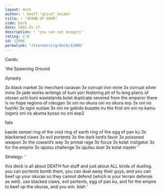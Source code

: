 ```yaml
---
layout: deck
author: ! Geoff "gsiva" Snider
title: ! "SPAWN OF DOOM"
side: Dark
date: 2001-01-17
description: ! "you can eat boogers"
rating: 2.0
id: 12986
permalink: "/starwarsccg/deck/12986"
---
```

Cards: 

'the Spawning Ground

dynasty

3x black market
3x merchant caravan
3x corrupt iron mine
3x corrupt silver mine
3x jade works
writings of kuni yori
festering pit of fu leng
plains of otosan uchi
kuni wastelands
kolat duplicate
severed from the emperor
there is no hope
regions of rokugan
3x oni no okura
oni no okura exp
3x oni no fushiki
3x ogre outlaw
3x oni no gekido
kusatte iru
the first oni
oni no kamu (ogon)
oni no akuma
kyoso no oni exp2

fate

kaede sensei
ring of the void
ring of earth
ring of fire
egg of pan ku
3x blackened claws
3x evil portents
3x the dark lord’s favor
3x poisoned weapon
3x the coward’s way
3x primal rage
3x focus
3x kolat instigator
3x for the empire
3x iajutsu challenge
3x iajutsu duel
3x kolat master
'

Strategy: '

this deck is all about DEATH  fun stuff and just about ALL kinds of dueling.  you can portents bomb them, you can duel away their guys, and you can beef up your okuras so they cannot defend (which is your terrain defense as well).  use blacked claws, evil portents, egg of pan ku, and for the empire to beef up the okuras, and you win.  blah '
